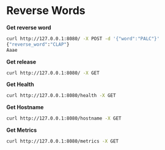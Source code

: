 # Reverse Words 

**Get reverse word**

```sh
curl http://127.0.0.1:8080/ -X POST -d '{"word":"PALC"}'
{"reverse_word":"CLAP"}
Aaae
```

**Get release**

```sh
curl http://127.0.0.1:8080/ -X GET
```

**Get Health**

```sh
curl http://127.0.0.1:8080/health -X GET
```

**Get Hostname**

```sh
curl http://127.0.0.1:8080/hostname -X GET
```

**Get Metrics**

```sh
curl http://127.0.0.1:8080/metrics -X GET
```
